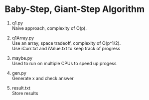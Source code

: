# Baby-Step, Giant-Step Algorithm

1) q1.py  
	Naive approach, complexity of O(p).  

2) q1Array.py  
	Use an array, space tradeoff, complexity of O(p^1/2).  
	Use iCurr.txt and iValue.txt to keep track of progress

3) maybe.py  
	Used to run on multiple CPUs to speed up progess

4) gen.py  
	Generate x and check answer

5) result.txt  
	Store results